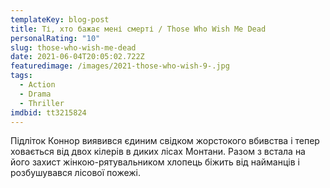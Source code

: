 ```yaml
---
templateKey: blog-post
title: Ті, хто бажає мені смерті / Those Who Wish Me Dead
personalRating: "10"
slug: those-who-wish-me-dead
date: 2021-06-04T20:05:02.722Z
featuredimage: /images/2021-those-who-wish-9-.jpg
tags:
  - Action
  - Drama
  - Thriller
imdbid: tt3215824
---
```

Підліток Коннор виявився єдиним свідком жорстокого вбивства і тепер ховається від двох кілерів в диких лісах Монтани. Разом з встала на його захист жінкою-рятувальником хлопець біжить від найманців і розбушувався лісової пожежі.